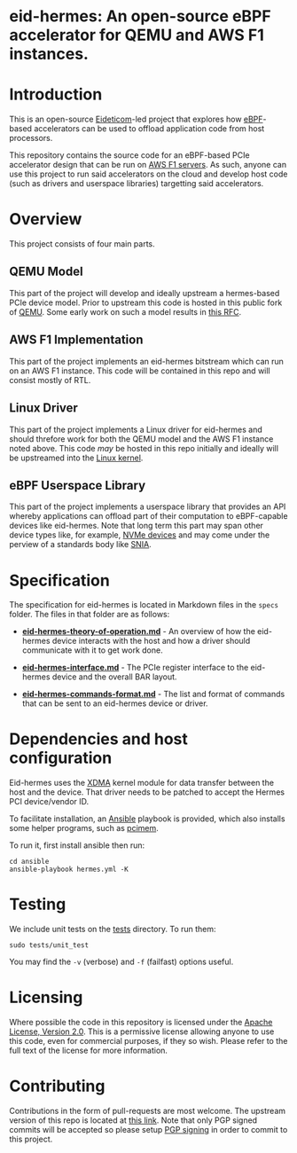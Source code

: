 # eid-hermes: An open-source eBPF accelerator for QEMU and AWS F1 instances.

# Introduction

This is an open-source [Eideticom][1]-led project that explores how
[eBPF][2]-based accelerators can be used to offload application code
from host processors.

This repository contains the source code for an eBPF-based PCIe
accelerator design that can be run on [AWS F1 servers][3]. As such,
anyone can use this project to run said accelerators on the cloud and
develop host code (such as drivers and userspace libraries) targetting
said accelerators.

# Overview

This project consists of four main parts.

## QEMU Model

This part of the project will develop and ideally upstream a
hermes-based PCIe device model. Prior to upstream this code is hosted
in this public fork of [QEMU][4]. Some early work on such a model
results in [this RFC][5].

## AWS F1 Implementation

This part of the project implements an eid-hermes bitstream which can
run on an AWS F1 instance. This code will be contained in this repo
and will consist mostly of RTL.

## Linux Driver

This part of the project implements a Linux driver for eid-hermes and
should threfore work for both the QEMU model and the AWS F1 instance
noted above. This code *may* be hosted in this repo initially and
ideally will be upstreamed into the [Linux kernel][6].

## eBPF Userspace Library

This part of the project implements a userspace library that provides
an API whereby applications can offload part of their computation to
eBPF-capable devices like eid-hermes. Note that long term this part
may span other device types like, for example, [NVMe devices][7] and
may come under the perview of a standards body like [SNIA][8].

# Specification

The specification for eid-hermes is located in Markdown files in the
```specs``` folder. The files in that folder are as follows:

* **[eid-hermes-theory-of-operation.md][9]** - An overview of how the
    eid-hermes device interacts with the host and how a driver should
    communicate with it to get work done.

* **[eid-hermes-interface.md][10]** - The PCIe register interface to the
    eid-hermes device and the overall BAR layout.

* **[eid-hermes-commands-format.md][11]** - The list and format of commands
  that can be sent to an eid-hermes device or driver.

# Dependencies and host configuration

Eid-hermes uses the [XDMA][12] kernel module for data transfer between the host
and the device. That driver needs to be patched to accept the Hermes PCI
device/vendor ID.

To facilitate installation, an [Ansible][13] playbook is provided, which also
installs some helper programs, such as [pcimem][14].

To run it, first install ansible then run:

```
cd ansible
ansible-playbook hermes.yml -K
```

# Testing

We include unit tests on the [tests][15] directory. To run them:

```
sudo tests/unit_test
```

You may find the `-v` (verbose) and `-f` (failfast) options useful.

# Licensing

Where possible the code in this repository is licensed under the
[Apache License, Version 2.0][16]. This is a permissive license allowing
anyone to use this code, even for commercial purposes, if they so
wish. Please refer to the full text of the license for more
information.

# Contributing

Contributions in the form of pull-requests are most welcome. The
upstream version of this repo is located at [this link][17]. Note that
only PGP signed commits will be accepted so please setup [PGP
signing][18] in order to commit to this project.

[1]: https://www.eideticom.com/
[2]: https://github.com/iovisor/bpf-docs/blob/master/eBPF.md
[3]: https://aws.amazon.com/ec2/instance-types/f1/
[4]: https://github.com/Eideticom/eid-hermes-qemu
[5]: https://lists.sr.ht/~philmd/qemu/patches/5932
[6]: https://www.kernel.org/
[7]: https://www.linkedin.com/posts/stephen-bates-8791263_nvm-express-working-groups-activity-6713828187782156288-pYrv
[8]: https://www.snia.org/computational
[9]: specs/eid-hermes-theory-of-operation.md
[10]: specs/eid-hermes-interface.md
[11]: specs/eid-hermes-commands-format.md
[12]: https://github.com/aws/aws-fpga/tree/master/sdk/linux_kernel_drivers/xdma
[13]: https://www.ansible.com/
[14]: https://github.com/billfarrow/pcimem
[15]: tests/
[16]: https://www.apache.org/licenses/LICENSE-2.0
[17]: https://github.com/Eideticom/eid-hermes
[18]: https://docs.github.com/en/github/authenticating-to-github/signing-commits
